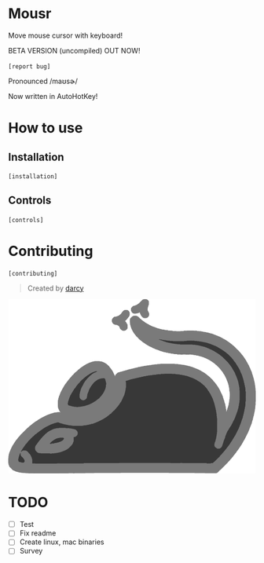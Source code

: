 # Mousr

Move mouse cursor with keyboard!

BETA VERSION (uncompiled) OUT NOW!

`[report bug]`

Pronounced /maʊsɚ/

Now written in AutoHotKey!

# How to use

## Installation

`[installation]`

## Controls

`[controls]`

# Contributing

`[contributing]`

> Created by [darcy](https://github.com/darccyy)

![Icon: Grey mouse graphic](./image/icon.png)

# TODO

- [ ] Test
- [ ] Fix readme
- [ ] Create linux, mac binaries
- [ ] Survey
